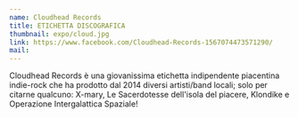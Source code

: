 ```yaml
---
name: Cloudhead Records
title: ETICHETTA DISCOGRAFICA
thumbnail: expo/cloud.jpg
link: https://www.facebook.com/Cloudhead-Records-1567074473571290/ 
mail: 
---
```


Cloudhead Records è una giovanissima etichetta indipendente piacentina indie-rock che ha prodotto dal 2014 diversi artisti/band locali; solo per citarne qualcuno: X-mary, Le Sacerdotesse dell'isola del piacere, Klondike e Operazione Intergalattica Spaziale! 





